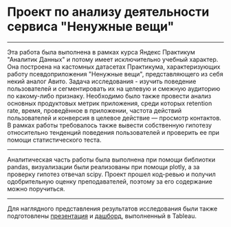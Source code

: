 # Проект по анализу деятельности сервиса "Ненужные вещи"

---

Эта работа была выполнена в рамках курса Яндекс Практикум "Аналитик Данных" и потому имеет исключительно учебный характер. Она построена на кастомных датасетах Практикума, характеризующих работу псевдоприложения "Ненужные вещи", представляющего из себя некий аналог Авито. Задача исследования - изучить поведение пользователей и сегментировать их на целевую и смежную аудиторию по какому-либо признаку. Необходимо было также провести анализ основных продуктовых метрик приложения, среди которых retention rate, время, проведённое в приложении, частота действий пользователей и конверсия в целевое действие — просмотр контактов. В рамках работы требовалось также вывести собственную гипотезу относительно тенденций поведения пользователей и проверить ее при помощи статистического теста. 
 
---

Аналитическая часть работы была выполнена при помощи библиотки pandas, визуализации были реализованы при помощи plotly, а за проверку гипотез отвечал scipy. Проект прошел код-ревью и получил одобрительную оценку преподавателей, поэтому за его содержание можно поручиться. 

---

Для наглядного представления результатов исследования были также подготовлены <a href="https://drive.google.com/file/d/1LW1d9_ye7WAjQTV_RtNO-cEepkRMP4yn/view?usp=sharing">презентация</a> и 
<a href="https://public.tableau.com/app/profile/wishmas/viz/__16716395834220/Dashboard1?publish=yes">дашборд</a>, выполненный в Tableau.


